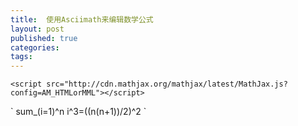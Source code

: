 ```yaml
---
title:  使用Asciimath来编辑数学公式
layout: post
published: true
categories: 
tags: 
---
```


```
<script src="http://cdn.mathjax.org/mathjax/latest/MathJax.js?config=AM_HTMLorMML"></script>
```

\` sum_(i=1)^n i^3=((n(n+1))/2)^2 \`
